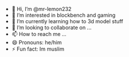 - 👋 Hi, I’m @mr-lemon232
- 👀 I’m interested in blockbench and gaming
- 🌱 I’m currently learning how to 3d model stuff
- 💞️ I’m looking to collaborate on ...
- 📫 How to reach me ...
- 😄 Pronouns: he/him 
- ⚡ Fun fact: Im muslim 

<!---
mr-lemon232/mr-lemon232 is a ✨ special ✨ repository because its `README.md` (this file) appears on your GitHub profile.
You can click the Preview link to take a look at your changes.
--->
